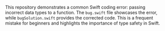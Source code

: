 This repository demonstrates a common Swift coding error: passing incorrect data types to a function.  The `bug.swift` file showcases the error, while `bugSolution.swift` provides the corrected code.  This is a frequent mistake for beginners and highlights the importance of type safety in Swift.